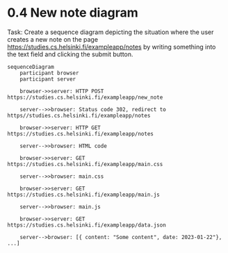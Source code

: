 # 0.4 New note diagram
Task: Create a sequence diagram depicting the situation where the user creates a new note on the page https://studies.cs.helsinki.fi/exampleapp/notes by writing something into the text field and clicking the submit button.

```mermaid
sequenceDiagram
    participant browser
    participant server

    browser->>server: HTTP POST https://studies.cs.helsinki.fi/exampleapp/new_note
    
    server-->>browser: Status code 302, redirect to https//studies.cs.helsinki.fi/exampleapp/notes

    browser->>server: HTTP GET https://studies.cs.helsinki.fi/exampleapp/notes

    server-->>browser: HTML code

    browser->>server: GET https://studies.cs.helsinki.fi/exampleapp/main.css

    server-->>browser: main.css

    browser->>server: GET https://studies.cs.helsinki.fi/exampleapp/main.js

    server-->>browser: main.js

    browser->>server: GET https://studies.cs.helsinki.fi/exampleapp/data.json

    server-->browser: [{ content: "Some content", date: 2023-01-22"}, ...]
```




    
